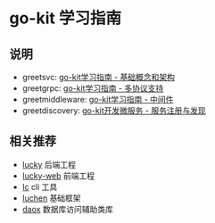# go-kit 学习指南


## 说明

- greetsvc: [go-kit学习指南 - 基础概念和架构](https://blog.fengjx.com/pages/40737e/)
- greetgrpc: [go-kit学习指南 - 多协议支持](https://blog.fengjx.com/pages/efb886/)
- greetmiddleware: [go-kit学习指南 - 中间件](https://blog.fengjx.com/pages/d6f092/)
- greetdiscovery: [go-kit开发微服务 - 服务注册与发现](https://blog.fengjx.com/pages/a15528/)

## 相关推荐

- [lucky](https://github.com/fengjx/lucky) 后端工程
- [lucky-web](https://github.com/fengjx/lucky-web) 前端工程
- [lc](https://github.com/fengjx/lc) cli 工具
- [luchen](https://github.com/fengjx/luchen) 基础框架
- [daox](https://github.com/fengjx/daox) 数据库访问辅助类库

